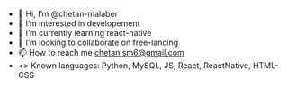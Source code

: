 - 👋 Hi, I’m @chetan-malaber
- 👀 I’m interested in developement
- 🌱 I’m currently learning react-native
- 💞️ I’m looking to collaborate on free-lancing
- 📫 How to reach me chetan.sm6@gmail.com
- <> Known languages: Python, MySQL, JS, React, ReactNative, HTML-CSS

<!---
chetan-malaber/chetan-malaber is a ✨ special ✨ repository because its `README.md` (this file) appears on your GitHub profile.
You can click the Preview link to take a look at your changes.
--->
